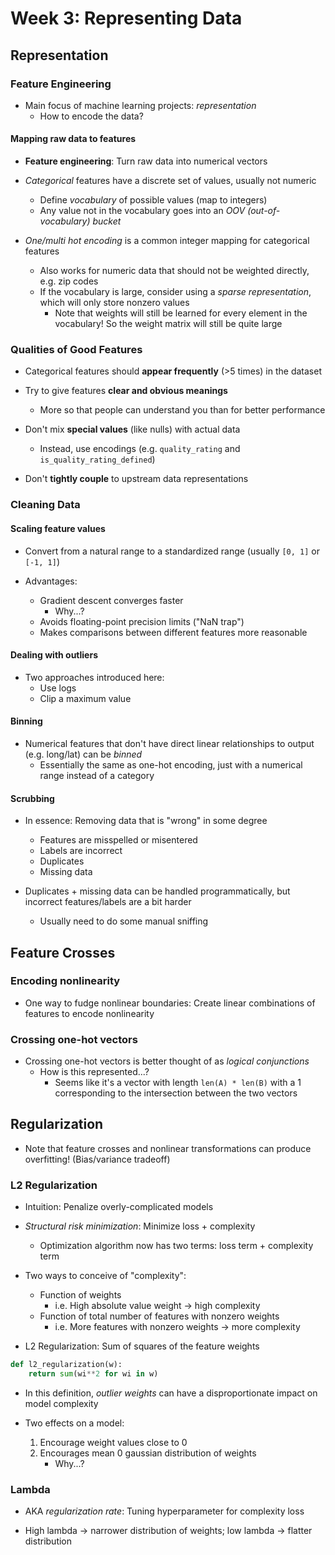 # Week 3: Representing Data

## Representation

### Feature Engineering

- Main focus of machine learning projects: _representation_
    - How to encode the data?

#### Mapping raw data to features

- **Feature engineering**: Turn raw data into numerical vectors

- _Categorical_ features have a discrete set of values, usually not numeric
    - Define _vocabulary_ of possible values (map to integers)
    - Any value not in the vocabulary goes into an _OOV (out-of-vocabulary)
      bucket_

- _One/multi hot encoding_ is a common integer mapping for categorical features
    - Also works for numeric data that should not be weighted directly, e.g. zip
      codes
    - If the vocabulary is large, consider using a _sparse representation_,
      which will only store nonzero values
        - Note that weights will still be learned for every element in the
          vocabulary! So the weight matrix will still be quite large

### Qualities of Good Features

- Categorical features should **appear frequently** (>5 times) in the dataset

- Try to give features **clear and obvious meanings**
    - More so that people can understand you than for better performance

- Don't mix **special values** (like nulls) with actual data
    - Instead, use encodings (e.g. `quality_rating` and
      `is_quality_rating_defined`)

- Don't **tightly couple** to upstream data representations

### Cleaning Data

#### Scaling feature values

- Convert from a natural range to a standardized range (usually `[0, 1]` or
  `[-1, 1]`)

- Advantages:
    - Gradient descent converges faster
        - Why...?
    - Avoids floating-point precision limits ("NaN trap")
    - Makes comparisons between different features more reasonable

#### Dealing with outliers

- Two approaches introduced here:
    - Use logs
    - Clip a maximum value

#### Binning

- Numerical features that don't have direct linear relationships to output (e.g.
  long/lat) can be _binned_
    - Essentially the same as one-hot encoding, just with a numerical range
      instead of a category

#### Scrubbing

- In essence: Removing data that is "wrong" in some degree
    - Features are misspelled or misentered
    - Labels are incorrect
    - Duplicates
    - Missing data

- Duplicates + missing data can be handled programmatically, but incorrect
  features/labels are a bit harder
    - Usually need to do some manual sniffing

## Feature Crosses

### Encoding nonlinearity

- One way to fudge nonlinear boundaries: Create linear combinations of features
  to encode nonlinearity

### Crossing one-hot vectors

- Crossing one-hot vectors is better thought of as _logical conjunctions_
    - How is this represented...?
        - Seems like it's a vector with length `len(A) * len(B)` with
          a 1 corresponding to the intersection between the two vectors

## Regularization

- Note that feature crosses and nonlinear transformations can produce
  overfitting! (Bias/variance tradeoff)

### L2 Regularization

- Intuition: Penalize overly-complicated models

- _Structural risk minimization_: Minimize loss + complexity
    - Optimization algorithm now has two terms: loss term + complexity term

- Two ways to conceive of "complexity":
    - Function of weights
        - i.e. High absolute value weight -> high complexity
    - Function of total number of features with nonzero weights
        - i.e. More features with nonzero weights -> more complexity

- L2 Regularization: Sum of squares of the feature weights

```python
def l2_regularization(w):
    return sum(wi**2 for wi in w)
```

- In this definition, _outlier weights_ can have a disproportionate impact on
  model complexity

- Two effects on a model:
    1. Encourage weight values close to 0
    2. Encourages mean 0 gaussian distribution of weights
        - Why...?

### Lambda

- AKA _regularization rate_: Tuning hyperparameter for complexity loss

- High lambda -> narrower distribution of weights; low lambda -> flatter distribution

